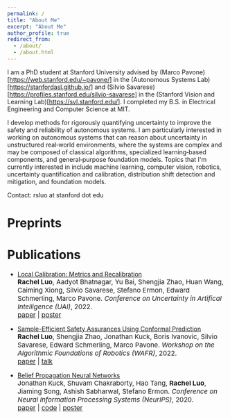```yaml
---
permalink: /
title: "About Me"
excerpt: "About Me"
author_profile: true
redirect_from: 
  - /about/
  - /about.html
---
```


I am a PhD student at Stanford University advised by (Marco Pavone)[https://web.stanford.edu/~pavone/] in the (Autonomous Systems Lab)[https://stanfordasl.github.io/] and (Silvio Savarese)[https://profiles.stanford.edu/silvio-savarese] in the (Stanford Vision and Learning Lab)[https://svl.stanford.edu/]. I completed my B.S. in Electrical Engineering and Computer Science at MIT. 

I develop methods for rigorously quantifying uncertainty to improve the safety and reliability of autonomous systems.  I am particularly interested in working on autonomous systems that can reason about uncertainty in unstructured real‑world environments, where the systems are complex and may be composed of classical algorithms, specialized learning‑based components, and general‑purpose foundation models. Topics that I'm currently interested in include machine learning, computer vision, robotics, uncertainty quantification and calibration, distribution shift detection and mitigation, and foundation models. 

Contact: rsluo at stanford dot edu

Preprints
======



Publications
======
- [Local Calibration: Metrics and Recalibration](https://arxiv.org/abs/2102.10809)<br>
  <span style="font-size:4mm;">**Rachel Luo**, Aadyot Bhatnagar, Yu Bai, Shengjia Zhao, Huan Wang, Caiming Xiong, Silvio Savarese, Stefano Ermon, Edward Schmerling, Marco Pavone. *Conference on Uncertainty in Artifical Intelligence (UAI)*, 2022.</span><br>
  <span style="font-size:4mm;">[paper](https://arxiv.org/pdf/2102.10809) | [poster]() </span>

- [Sample-Efficient Safety Assurances Using Conformal Prediction](https://arxiv.org/abs/2109.14082)<br>
  <span style="font-size:4mm;">**Rachel Luo**, Shengjia Zhao, Jonathan Kuck, Boris Ivanovic, Silvio Savarese, Edward Schmerling, Marco Pavone. *Workshop on the Algorithmic Foundations of Robotics (WAFR)*, 2022.</span><br>
  <span style="font-size:4mm;">[paper](https://arxiv.org/pdf/2109.14082) | [talk](https://www.youtube.com/live/ZNBNyxomC6A?si=U7frHpBF4GdhpeBy&t=11846) </span> <!-- https://www.youtube.com/live/ZNBNyxomC6A?si=DLOYp9wxlK5ahcmU&t=11845 -->

- [Belief Propagation Neural Networks](https://arxiv.org/abs/2007.00295)<br>
  <span style="font-size:4mm;">Jonathan Kuck, Shuvam Chakraborty, Hao Tang, **Rachel Luo**, Jiaming Song, Ashish Sabharwal, Stefano Ermon. *Conference on Neural Information Processing Systems (NeurIPS)*, 2020.</span><br>
  <span style="font-size:4mm;">[paper](https://arxiv.org/abs/2007.00295) | [code](https://github.com/jkuck/BPNN) | [poster](https://github.com/jkuck/BPNN/blob/master/BPNN_poster%20(1).pdf) </span>

  <!-- - [Skill-it! A data-driven skills framework for understanding and training language models.](https://arxiv.org/abs/2307.14430)<br>
  <span style="font-size:4mm;">**Mayee F. Chen**, Nicholas Roberts, Kush Bhatia, Jue Wang, Ce Zhang, Frederic Sala, Christopher Ré. *Conference on Neural Information Processing Systems (NeurIPS)*, 2023. **Spotlight.**</span><br>
  <span style="font-size:4mm;">[paper](https://arxiv.org/pdf/2307.14430.pdf) | [AllenAI talk](https://mayeechen.github.io/files/allenai_talk.pdf) </span> -->